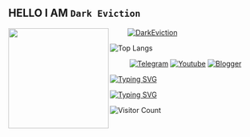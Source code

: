 ## HELLO I AM ```Dark Eviction```

<img width="200" heigth="185" src="https://j.top4top.io/p_2359izypq0.png" align="left">
<img width="35" heigth="35"


<p align="center"><a href="https://github.com/DarkEviction"><img title="DarkEviction" src="https://github-readme-stats.vercel.app/api?username=DarkEviction&show_icons=true&include_all_commits=true&theme=chartreuse-dark&cache_seconds=3200"></a>


![Top Langs](https://github-readme-stats.vercel.app/api/top-langs/?username=DarkEviction&layout=compact&theme=dark)

<p align="center">
<a href="https://t.me/DarkEviction"><img title="Telegram" src="https://img.shields.io/badge/Telegram-black?style=for-the-badge&logo=Telegram"></a>
<a href="https://youtube.com/c/DarkEviction"><img title="Youtube" src="https://img.shields.io/badge/Youtube-red?style=for-the-badge&logo=Youtube"></a>
<a href="https://darkeviction.blogspot.com"><img title="Blogger" src="https://img.shields.io/badge/Blogger-gold?style=for-the-badge&logo=Blogger"></a>


[![Typing SVG](https://readme-typing-svg.herokuapp.com/?center=true&duration=3000&multiline=false&lines=Welcome+to+my+profile)](https://git.io/typing-svg)

[![Typing SVG](https://readme-typing-svg.herokuapp.com/?color=F70000&center=true&duration=3000&multiline=false&lines=It's+me+DarkEviction)](https://git.io/typing-svg)






![Visitor Count](https://profile-counter.glitch.me/{DarkEviction}/count.svg)
<h3>
